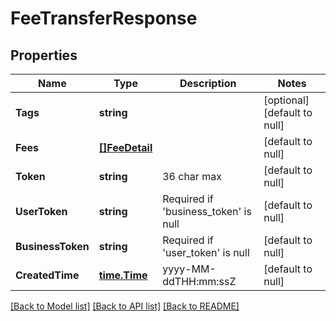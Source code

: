 # FeeTransferResponse

## Properties
Name | Type | Description | Notes
------------ | ------------- | ------------- | -------------
**Tags** | **string** |  | [optional] [default to null]
**Fees** | [**[]FeeDetail**](fee_detail.md) |  | [default to null]
**Token** | **string** | 36 char max | [default to null]
**UserToken** | **string** | Required if &#39;business_token&#39; is null | [default to null]
**BusinessToken** | **string** | Required if &#39;user_token&#39; is null | [default to null]
**CreatedTime** | [**time.Time**](time.Time.md) | yyyy-MM-ddTHH:mm:ssZ | [default to null]

[[Back to Model list]](../README.md#documentation-for-models) [[Back to API list]](../README.md#documentation-for-api-endpoints) [[Back to README]](../README.md)


